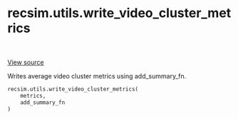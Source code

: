 <div itemscope itemtype="http://developers.google.com/ReferenceObject">
<meta itemprop="name" content="recsim.utils.write_video_cluster_metrics" />
<meta itemprop="path" content="Stable" />
</div>

# recsim.utils.write_video_cluster_metrics

<table class="tfo-notebook-buttons tfo-api" align="left">
</table>

<a target="_blank" href="https://github.com/google-research/recsim/tree/master/recsim/utils.py">View
source</a>

Writes average video cluster metrics using add_summary_fn.

```python
recsim.utils.write_video_cluster_metrics(
    metrics,
    add_summary_fn
)
```

<!-- Placeholder for "Used in" -->
